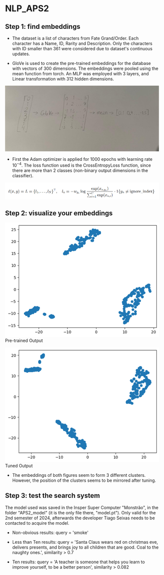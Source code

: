 # NLP_APS2

## Step 1: find embeddings

- The dataset is a list of characters from Fate Grand/Order. Each character has a Name, ID, Rarity and Description. Only the characters with ID smaller than 361 were considered due to dataset's continuous updates.

- GloVe is used to create the pre-trained embeddings for the database with vectors of 300 dimensions. The embeddings were pooled using the mean function from torch. An MLP was employed with 3 layers, and Linear transformation with 312 hidden dimensions. 

![Embedding Logic](embedding.jpeg)

- First the Adam optimizer is applied for 1000 epochs with learning rate $10^{-4}$. The loss function used is the CrossEntropyLoss function, since there are more than 2 classes (non-binary output dimensions in the classifier).

![Loss Function Equation](equation.png)

## Step 2: visualize your embeddings

![Pre-trained Output](output.png) Pre-trained Output


![Tuned Output](output_pos.png) Tuned Output

- The embeddings of both figures seem to form 3 different clusters. However, the position of the clusters seems to be mirrored after tuning.

## Step 3: test the search system

The model used was saved in the Insper Super Computer "Monstrão", in the folder "APS2_model" (it is the only file there, "model.pt").
Only valid for the 2nd semester of 2024, afterwards the developer Tiago Seixas needs to be contacted to acquire the model.

- Non-obvious results: query = 'smoke'

- Less than Ten results: query = 'Santa Claus wears red on christmas eve, delivers presents, and brings joy to all children that are good. Coal to the naughty ones.', similarity > 0.7

- Ten results: query = 'A teacher is someone that helps you learn to improve yourself, to be a better person', similarity > 0.082
